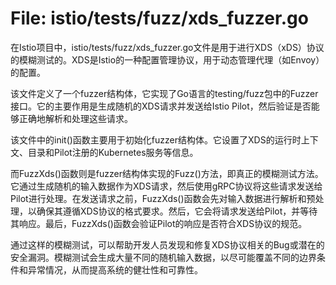 # File: istio/tests/fuzz/xds_fuzzer.go

在Istio项目中，istio/tests/fuzz/xds_fuzzer.go文件是用于进行XDS（xDS）协议的模糊测试的。XDS是Istio的一种配置管理协议，用于动态管理代理（如Envoy）的配置。

该文件定义了一个fuzzer结构体，它实现了Go语言的testing/fuzz包中的Fuzzer接口。它的主要作用是生成随机的XDS请求并发送给Istio Pilot，然后验证是否能够正确地解析和处理这些请求。

该文件中的init()函数主要用于初始化fuzzer结构体。它设置了XDS的运行时上下文、目录和Pilot注册的Kubernetes服务等信息。

而FuzzXds()函数则是fuzzer结构体实现的Fuzz()方法，即真正的模糊测试方法。它通过生成随机的输入数据作为XDS请求，然后使用gRPC协议将这些请求发送给Pilot进行处理。在发送请求之前，FuzzXds()函数会先对输入数据进行解析和预处理，以确保其遵循XDS协议的格式要求。然后，它会将请求发送给Pilot，并等待其响应。最后，FuzzXds()函数会验证Pilot的响应是否符合XDS协议的规范。

通过这样的模糊测试，可以帮助开发人员发现和修复XDS协议相关的Bug或潜在的安全漏洞。模糊测试会生成大量不同的随机输入数据，以尽可能覆盖不同的边界条件和异常情况，从而提高系统的健壮性和可靠性。



